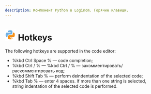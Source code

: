```yaml
---
description: Компонент Python в Loginom. Горячие клавиши.
---
```

# ![](./../../../images/icons/components/python_default.svg) Hotkeys

The following hotkeys are supported in the code editor:

- %kbd Ctrl Space % — code completion;
- %kbd Ctrl / % — %kbd Ctrl / % — закомментировать/раскомментировать код;
- %kbd Shift Tab % — perform deindentation of the selected code;
- %kbd Tab % — enter 4 spaces. If more than one string is selected, string indentation of the selected code is performed.